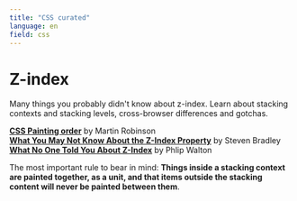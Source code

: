 ```yaml
---
title: "CSS curated"
language: en
field: css
---
```


# Z-index

Many things you probably didn't know about z-index. Learn about stacking contexts and stacking levels, cross-browser differences and gotchas.

[**CSS Painting order**](https://abandonedwig.info/blog/2020/07/03/css-painting-order.html) by Martin Robinson  
[**What You May Not Know About the Z-Index Property**](https://webdesign.tutsplus.com/articles/what-you-may-not-know-about-the-z-index-property--webdesign-16892) by Steven Bradley  
[**What No One Told You About Z-Index**](https://philipwalton.com/articles/what-no-one-told-you-about-z-index/) by Phlip Walton

The most important rule to bear in mind: **Things inside a stacking context are painted together, as a unit, and that items outside the stacking content will never be painted between them**.
